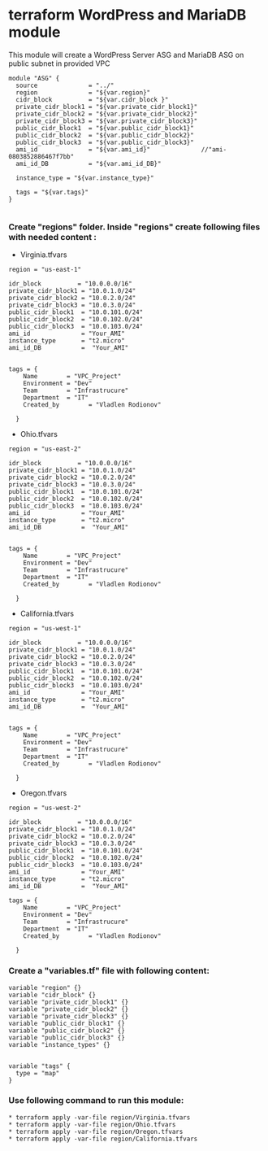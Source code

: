# terraform WordPress and MariaDB module

This module will create a WordPress Server ASG and MariaDB ASG on public subnet in  provided VPC


```
module "ASG" {
  source              = "../"
  region              = "${var.region}"
  cidr_block          = "${var.cidr_block }"
  private_cidr_block1 = "${var.private_cidr_block1}"
  private_cidr_block2 = "${var.private_cidr_block2}"
  private_cidr_block3 = "${var.private_cidr_block3}"
  public_cidr_block1  = "${var.public_cidr_block1}"
  public_cidr_block2  = "${var.public_cidr_block2}"
  public_cidr_block3  = "${var.public_cidr_block3}"
  ami_id              = "${var.ami_id}"              //"ami-0803852886467f7bb"
  ami_id_DB           = "${var.ami_id_DB}"

  instance_type = "${var.instance_type}"

  tags = "${var.tags}"
}


```
### Create "regions" folder. Inside "regions" create following files with needed content :
* Virginia.tfvars
```
region = "us-east-1"

idr_block          = "10.0.0.0/16"
private_cidr_block1 = "10.0.1.0/24"
private_cidr_block2 = "10.0.2.0/24"
private_cidr_block3 = "10.0.3.0/24"
public_cidr_block1  = "10.0.101.0/24"
public_cidr_block2  = "10.0.102.0/24"
public_cidr_block3  = "10.0.103.0/24"
ami_id              = "Your_AMI"
instance_type       = "t2.micro"
ami_id_DB           =  "Your_AMI"


tags = {
    Name        = "VPC_Project"
    Environment = "Dev"
    Team        = "Infrastrucure"
    Department  = "IT"
    Created_by        = "Vladlen Rodionov"
    
  }
```
* Ohio.tfvars
```
region = "us-east-2"

idr_block          = "10.0.0.0/16"
private_cidr_block1 = "10.0.1.0/24"
private_cidr_block2 = "10.0.2.0/24"
private_cidr_block3 = "10.0.3.0/24"
public_cidr_block1  = "10.0.101.0/24"
public_cidr_block2  = "10.0.102.0/24"
public_cidr_block3  = "10.0.103.0/24"
ami_id              = "Your_AMI"
instance_type       = "t2.micro"
ami_id_DB           =  "Your_AMI"


tags = {
    Name        = "VPC_Project"
    Environment = "Dev"
    Team        = "Infrastrucure"
    Department  = "IT"
    Created_by        = "Vladlen Rodionov"
    
  }
```
* California.tfvars
```
region = "us-west-1"

idr_block          = "10.0.0.0/16"
private_cidr_block1 = "10.0.1.0/24"
private_cidr_block2 = "10.0.2.0/24"
private_cidr_block3 = "10.0.3.0/24"
public_cidr_block1  = "10.0.101.0/24"
public_cidr_block2  = "10.0.102.0/24"
public_cidr_block3  = "10.0.103.0/24"
ami_id              = "Your_AMI"
instance_type       = "t2.micro"
ami_id_DB           =  "Your_AMI"


tags = {
    Name        = "VPC_Project"
    Environment = "Dev"
    Team        = "Infrastrucure"
    Department  = "IT"
    Created_by        = "Vladlen Rodionov"
    
  }
```
* Oregon.tfvars
```
region = "us-west-2"

idr_block          = "10.0.0.0/16"
private_cidr_block1 = "10.0.1.0/24"
private_cidr_block2 = "10.0.2.0/24"
private_cidr_block3 = "10.0.3.0/24"
public_cidr_block1  = "10.0.101.0/24"
public_cidr_block2  = "10.0.102.0/24"
public_cidr_block3  = "10.0.103.0/24"
ami_id              = "Your_AMI"
instance_type       = "t2.micro"
ami_id_DB           =  "Your_AMI"

tags = {
    Name        = "VPC_Project"
    Environment = "Dev"
    Team        = "Infrastrucure"
    Department  = "IT"
    Created_by        = "Vladlen Rodionov"
    
  }
```
### Create a "variables.tf" file with following content:
```
variable "region" {}
variable "cidr_block" {}
variable "private_cidr_block1" {}
variable "private_cidr_block2" {}
variable "private_cidr_block3" {}
variable "public_cidr_block1" {}
variable "public_cidr_block2" {}
variable "public_cidr_block3" {}
variable "instance_types" {}


variable "tags" {
  type = "map"
}

```
 
### Use following command to run this module:
    * terraform apply -var-file region/Virginia.tfvars
    * terraform apply -var-file region/Ohio.tfvars
    * terraform apply -var-file region/Oregon.tfvars
    * terraform apply -var-file region/California.tfvars
